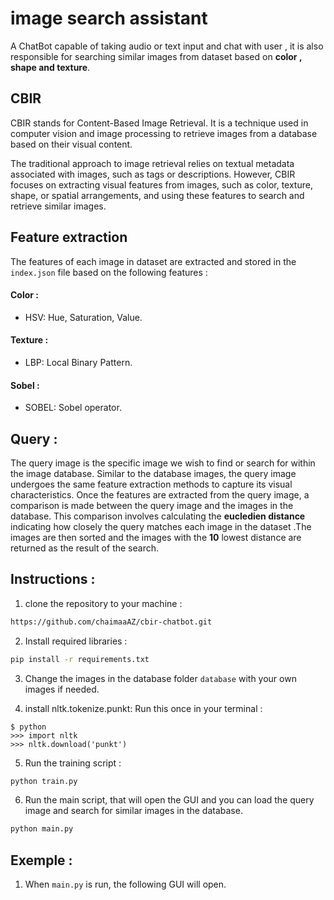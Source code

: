 # image search assistant 
A ChatBot capable of taking audio or text input and chat with user , it is also responsible for searching similar images from dataset based on **color , shape and texture**. 
## CBIR
CBIR stands for Content-Based Image Retrieval. It is a technique used in computer vision and image processing to retrieve images from a database based on their visual content.

The traditional approach to image retrieval relies on textual metadata associated with images, such as tags or descriptions. However, CBIR focuses on extracting visual features from images, such as color, texture, shape, or spatial arrangements, and using these features to search and retrieve similar images.
## Feature extraction 
The features of each image in dataset are extracted and stored in the ```index.json``` file based on the following features :
#### Color : 
* HSV: Hue, Saturation, Value.
#### Texture :
* LBP: Local Binary Pattern.
#### Sobel : 
* SOBEL: Sobel operator.
## Query :
The query image is the specific image we wish to find or search for within the image database. Similar to the database images, the query image undergoes the same feature extraction methods to capture its visual characteristics.
Once the features are extracted from the query image, a comparison is made between the query image and the images in the database. This comparison involves calculating the **eucledien distance**  indicating how closely the query matches each image in the dataset .The images are then sorted  and the images with the **10** lowest distance are returned as the result of the search.

## Instructions :
1. clone the repository to your machine :
```bash 
https://github.com/chaimaaAZ/cbir-chatbot.git
```
2. Install required libraries :
```bash 
pip install -r requirements.txt
```
3. Change the images in the database folder ```database``` with your own images if needed.

4. install nltk.tokenize.punkt: Run this once in your terminal :
```
$ python
>>> import nltk
>>> nltk.download('punkt')
```
5. Run the training script :
```bash
python train.py
```
6. Run the main script, that will open the GUI and you can load the query image and search for similar images in the database.
```bash
python main.py
```
## Exemple :
1. When ```main.py```  is run, the following GUI will open.

